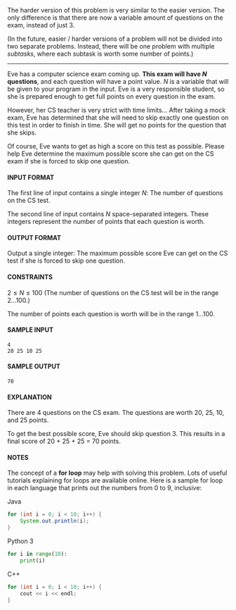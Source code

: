 The harder version of this problem is very similar to the easier version. The only difference is that there are now a variable amount of questions on the exam, instead of just 3.

(In the future, easier / harder versions of a problem will not be divided into two separate problems. Instead, there will be one problem with multiple *subtasks*, where each subtask is worth some number of points.)

<hr>

Eve has a computer science exam coming up. **This exam will have $N$ questions**, and each question will have a point value. $N$ is a variable that will be given to your program in the input. Eve is a very responsible student, so she is prepared enough to get full points on every question in the exam.

However, her CS teacher is very strict with time limits... After taking a mock exam, Eve has determined that she will need to skip exactly one question on this test in order to finish in time. She will get no points for the question that she skips.

Of course, Eve wants to get as high a score on this test as possible. Please help Eve determine the maximum possible score she can get on the CS exam if she is forced to skip one question.

#### INPUT FORMAT

The first line of input contains a single integer $N$: The number of questions on the CS test.

The second line of input contains $N$ space-separated integers. These integers represent the number of points that each question is worth.

#### OUTPUT FORMAT

Output a single integer: The maximum possible score Eve can get on the CS test if she is forced to skip one question.

#### CONSTRAINTS

$2 \leq N \leq 100$
(The number of questions on the CS test will be in the range $2...100$.)

The number of points each question is worth will be in the range $1...100$.

#### SAMPLE INPUT
```text
4
20 25 10 25
```

#### SAMPLE OUTPUT
```text
70
```

#### EXPLANATION

There are $4$ questions on the CS exam. The questions are worth $20$, $25$, $10$, and $25$ points.

To get the best possible score, Eve should skip question $3$. This results in a final score of $20$ + $25$ + $25$ = $70$ points.

#### NOTES

The concept of a **for loop** may help with solving this problem. Lots of useful tutorials explaining for loops are available online.
Here is a sample for loop in each language that prints out the numbers from 0 to 9, inclusive:

Java
```java
for (int i = 0; i < 10; i++) {
    System.out.println(i);
}
```

Python 3
```python
for i in range(10):
    print(i)
```

C++
```cpp
for (int i = 0; i < 10; i++) {
    cout << i << endl;
}
```